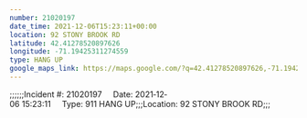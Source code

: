```yaml
---
number: 21020197
date_time: 2021-12-06T15:23:11+00:00
location: 92 STONY BROOK RD
latitude: 42.41278520897626
longitude: -71.19425311274559
type: HANG UP
google_maps_link: https://maps.google.com/?q=42.41278520897626,-71.19425311274559
---
```


;;;;;;Incident #: 21020197     Date: 2021‐12‐06 15:23:11     Type: 911 HANG UP;;;Location: 92 STONY BROOK RD;;;
